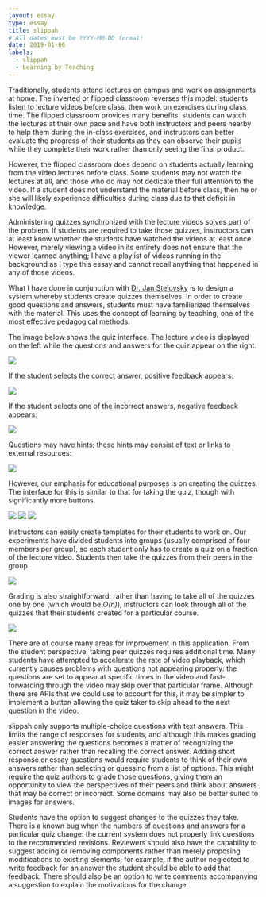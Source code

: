 ```yaml
---
layout: essay
type: essay
title: slippah
# All dates must be YYYY-MM-DD format!
date: 2019-01-06
labels:
  - slippah
  - Learning by Teaching
---
```


Traditionally, students attend lectures on campus and work on assignments at home.  The inverted or flipped classroom reverses this model: students listen to lecture videos before class, then work on exercises during class time.  The flipped classroom provides many benefits: students can watch the lectures at their own pace and have both instructors and peers nearby to help them during the in-class exercises, and instructors can better evaluate the progress of their students as they can observe their pupils while they complete their work rather than only seeing the final product.

However, the flipped classroom does depend on students actually learning from the video lectures before class.  Some students may not watch the lectures at all, and those who do may not dedicate their full attention to the video.  If a student does not understand the material before class, then he or she will likely experience difficulties during class due to that deficit in knowledge. 

Administering quizzes synchronized with the lecture videos solves part of the problem.  If students are required to take those quizzes, instructors can at least know whether the students have watched the videos at least once.  However, merely viewing a video in its entirety does not ensure that the viewer learned anything; I have a playlist of videos running in the background as I type this essay and cannot recall anything that happened in any of those videos.

What I have done in conjunction with [Dr. Jan Stelovsky](http://www2.hawaii.edu/~janst/) is to design a system whereby students create quizzes themselves.  In order to create good questions and answers, students must have familiarized themselves with the material.  This uses the concept of learning by teaching, one of the most effective pedagogical methods.

The image below shows the quiz interface.  The lecture video is displayed on the left while the questions and answers for the quiz appear on the right.

<img class="ui image medium centered" src="/images/taking_quiz_questions_answers.png">

If the student selects the correct answer, positive feedback appears:

<img class="ui image medium centered" src="/images/taking_quiz_correct_answer.png">

If the student selects one of the incorrect answers, negative feedback appears:

<img class="ui image medium centered" src="/images/taking_quiz_incorrect_answer.png">

Questions may have hints; these hints may consist of text or links to external resources:

<img class="ui image medium centered" src="/images/taking_quiz_hint.png">

However, our emphasis for educational purposes is on creating the quizzes.  The interface for this is similar to that for taking the quiz, though with significantly more buttons.  

<img class="ui image medium centered" src="/images/creating_a_quiz_authoring_tool.png">
<img class="ui image medium left floated" src="/images/creating_a_quiz_feedback.png">
<img class="ui image medium right floated" src="/images/creating_a_quiz_hint.png">

Instructors can easily create templates for their students to work on.  Our experiments have divided students into groups (usually comprised of four members per group), so each student only has to create a quiz on a fraction of the lecture video.  Students then take the quizzes from their peers in the group.

<img class="ui image medium left floated" src="/images/instructor_creating_quizzes.png">

Grading is also straightforward: rather than having to take all of the quizzes one by one (which would be *O(n)*), instructors can look through all of the quizzes that their students created for a particular course.

<img class="ui image medium right floated" src="/images/instructor_viewing_quizzes.png">

There are of course many areas for improvement in this application.  From the student perspective, taking peer quizzes requires additional time.  Many students have attempted to accelerate the rate of video playback, which currently causes problems with questions not appearing properly: the questions are set to appear at specific times in the video and fast-forwarding through the video may skip over that particular frame.  Although there are APIs that we could use to account for this, it may be simpler to implement a button allowing the quiz taker to skip ahead to the next question in the video.

slippah only supports multiple-choice questions with text answers.  This limits the range of responses for students, and although this makes grading easier answering the questions becomes a matter of recognizing the correct answer rather than recalling the correct answer.  Adding short response or essay questions would require students to think of their own answers rather than selecting or guessing from a list of options.  This might require the quiz authors to grade those questions, giving them an opportunity to view the perspectives of their peers and think about answers that may be correct or incorrect.  Some domains may also be better suited to images for answers.

Students have the option to suggest changes to the quizzes they take.  There is a known bug when the numbers of questions and answers for a particular quiz change: the current system does not properly link questions to the recommended revisions.  Reviewers should also have the capability to suggest adding or removing components rather than merely proposing modifications to existing elements; for example, if the author neglected to write feedback for an answer the student should be able to add that feedback.  There should also be an option to write comments accompanying a suggestion to explain the motivations for the change.